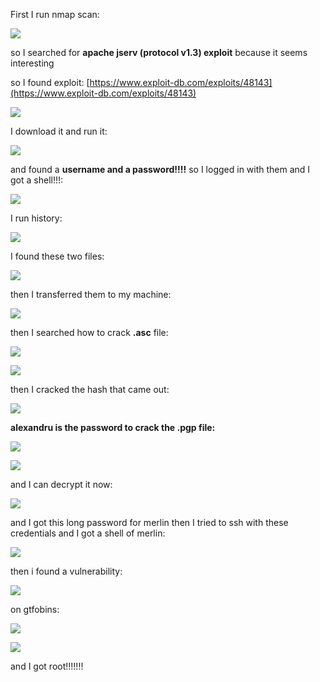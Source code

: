 First I run nmap scan:

![](attachment/febf6d8f2b95860b2e57650729de389a.png)

so I searched for **apache jserv (protocol v1.3) exploit** because it seems interesting

so I found exploit: [https://www.exploit-db.com/exploits/48143](https://www.exploit-db.com/exploits/48143)

![](attachment/ffe17c43dc8c681c32b824910f65cdf5.png)

I download it and run it:

![](attachment/fa919c8dd3bc2e633bd6edd6ba782cfd.png)

and found a **username and a password!!!!** so I logged in with them and I got a shell!!!:

![](attachment/9c5bb10c17db7148652d24024da8cfdd.png)

I run history:

![](attachment/ea2c0daf73051488633b84caca23d964.png)

I found these two files:

![](attachment/d4df7ebf77d2007e6dc7fc9b5024d242.png)

then I transferred them to my machine:

![](attachment/d720197f12cab38c6e8ff8090265e005.png)

then I searched how to crack **.asc** file:

![](attachment/c2fde662facb48770a1ceda72cba781e.png)

![](attachment/510a800c41b52704108db755755a5f4d.png)

then I cracked the hash that came out:

![](attachment/b421f8dde38a081eba512d661a18d5ce.png)

**alexandru is the password to crack the .pgp file:**

![](attachment/a78afe6df909cf8d497885ca4eae8688.png)

![](attachment/79dd962e1285628701dda06496321134.png)

and I can decrypt it now:

![](attachment/04ccca2f6250f603464f48b912ae82cf.png)

and I got this long password for merlin then I tried to ssh with these credentials and I got a shell of merlin:

![](attachment/fcefdc6d506d00bfe8bb29fb15fea631.png)

then i found a vulnerability:

![](attachment/1ec0dff87cc90609673a2cb6f2bd079d.png)

on gtfobins:

![](attachment/62e64a55eeef5539e903c1835ae95f66.png)

![](attachment/ed52d830ae1225e2331705491fc17f14.png)

and I got root!!!!!!!
